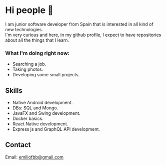 # Hi people 👋

I am junior software developer from Spain that is interested in all kind of new technologies.   
I'm very curious and here, in my github profile, I expect to have repositories about all the things that I learn.

### What I'm doing right now:

- Searching a job.
- Taking photos.
- Developing some small projects.

## Skills

- Native Android development.
- DBs: SQL and Mongo.
- JavaFX and Swing development.
- Docker basics.
- React Native development.
- Express js and GraphQL API development.

## Contact

Email: emiliofbb@gmail.com
